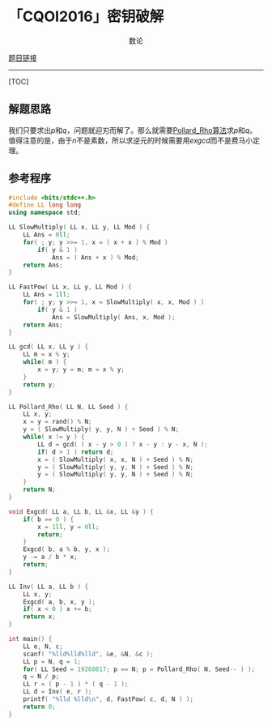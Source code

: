 # 「CQOI2016」密钥破解

<center>数论</center>

[题目链接](https://loj.ac/problem/2045)

---

[TOC]

## 解题思路

我们只要求出$p$和$q$，问题就迎刃而解了。那么就需要[Pollard\_Rho算法](https://chy-2003.github.io/2019/04/20/9/)求$p$和$q$。值得注意的是，由于$n$不是素数，所以求逆元的时候需要用$exgcd$而不是费马小定理。

## 参考程序

```C++
#include <bits/stdc++.h>
#define LL long long
using namespace std;

LL SlowMultiply( LL x, LL y, LL Mod ) {
	LL Ans = 0ll;
	for( ; y; y >>= 1, x = ( x + x ) % Mod ) 
		if( y & 1 ) 
			Ans = ( Ans + x ) % Mod;
	return Ans;
}

LL FastPow( LL x, LL y, LL Mod ) {
	LL Ans = 1ll;
	for( ; y; y >>= 1, x = SlowMultiply( x, x, Mod ) )
		if( y & 1 )
			Ans = SlowMultiply( Ans, x, Mod );
	return Ans;
}

LL gcd( LL x, LL y ) {
	LL m = x % y;
	while( m ) {
		x = y; y = m; m = x % y;
	}
	return y;
}

LL Pollard_Rho( LL N, LL Seed ) {
	LL x, y;
	x = y = rand() % N;
	y = ( SlowMultiply( y, y, N ) + Seed ) % N;
	while( x != y ) {
		LL d = gcd( ( x - y > 0 ) ? x - y : y - x, N );
		if( d > 1 ) return d;
		x = ( SlowMultiply( x, x, N ) + Seed ) % N;
		y = ( SlowMultiply( y, y, N ) + Seed ) % N;
		y = ( SlowMultiply( y, y, N ) + Seed ) % N;
	}
	return N;
}

void Exgcd( LL a, LL b, LL &x, LL &y ) {
	if( b == 0 ) {
		x = 1ll, y = 0ll;
		return;
	}
	Exgcd( b, a % b, y, x );
	y -= a / b * x;
	return;
}

LL Inv( LL a, LL b ) {
	LL x, y;
	Exgcd( a, b, x, y );
	if( x < 0 ) x += b;
	return x;
}

int main() {
	LL e, N, c;
	scanf( "%lld%lld%lld", &e, &N, &c );
	LL p = N, q = 1;
	for( LL Seed = 19260817; p == N; p = Pollard_Rho( N, Seed-- ) );	
	q = N / p;
	LL r = ( p - 1 ) * ( q - 1 );
	LL d = Inv( e, r );
	printf( "%lld %lld\n", d, FastPow( c, d, N ) );
	return 0;
}

```

